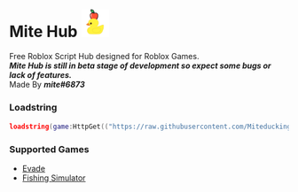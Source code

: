 # Mite Hub [<img src="Images/MiteHubLogo.png" width=50>](https://discord.gg/BuCZqwc2Ux)
Free Roblox Script Hub designed for Roblox Games.  
***Mite Hub is still in beta stage of development so expect some bugs or lack of features.***  
Made By ***mite#6873***  
### Loadstring
```lua
loadstring(game:HttpGet(("https://raw.githubusercontent.com/Miteduckings/Mite-Hub/main/Loader.lua"), true))()
```
### Supported Games
- [Evade](https://www.roblox.com/games/9872472334/)
- [Fishing Simulator](https://www.roblox.com/games/2866967438/)
